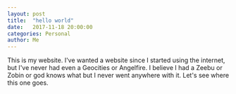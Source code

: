 ```yaml
---
layout: post
title:  "hello world"
date:   2017-11-18 20:00:00
categories: Personal
author: Me
---
```

This is my website. I've wanted a website since I started using the internet, but I've never had even a Geocities or Angelfire. I believe I had a Zeebu or Zobin or god knows what but I never went anywhere with it. Let's see where this one goes.
